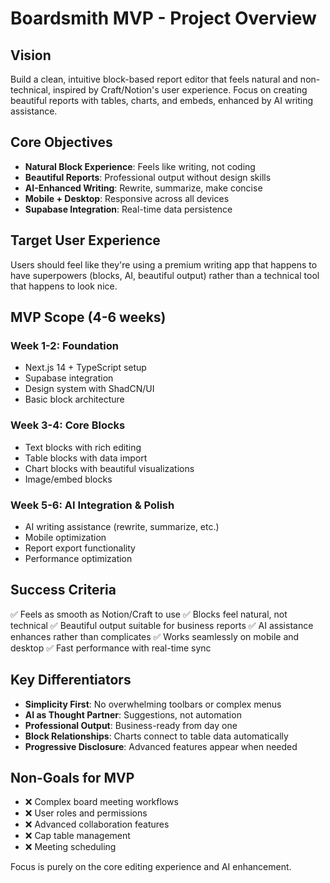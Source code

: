 # Boardsmith MVP - Project Overview

## Vision
Build a clean, intuitive block-based report editor that feels natural and non-technical, inspired by Craft/Notion's user experience. Focus on creating beautiful reports with tables, charts, and embeds, enhanced by AI writing assistance.

## Core Objectives
- **Natural Block Experience**: Feels like writing, not coding
- **Beautiful Reports**: Professional output without design skills
- **AI-Enhanced Writing**: Rewrite, summarize, make concise
- **Mobile + Desktop**: Responsive across all devices
- **Supabase Integration**: Real-time data persistence

## Target User Experience
Users should feel like they're using a premium writing app that happens to have superpowers (blocks, AI, beautiful output) rather than a technical tool that happens to look nice.

## MVP Scope (4-6 weeks)

### Week 1-2: Foundation
- Next.js 14 + TypeScript setup
- Supabase integration
- Design system with ShadCN/UI
- Basic block architecture

### Week 3-4: Core Blocks
- Text blocks with rich editing
- Table blocks with data import
- Chart blocks with beautiful visualizations
- Image/embed blocks

### Week 5-6: AI Integration & Polish
- AI writing assistance (rewrite, summarize, etc.)
- Mobile optimization
- Report export functionality
- Performance optimization

## Success Criteria
✅ Feels as smooth as Notion/Craft to use
✅ Blocks feel natural, not technical
✅ Beautiful output suitable for business reports
✅ AI assistance enhances rather than complicates
✅ Works seamlessly on mobile and desktop
✅ Fast performance with real-time sync

## Key Differentiators
- **Simplicity First**: No overwhelming toolbars or complex menus
- **AI as Thought Partner**: Suggestions, not automation
- **Professional Output**: Business-ready from day one
- **Block Relationships**: Charts connect to table data automatically
- **Progressive Disclosure**: Advanced features appear when needed

## Non-Goals for MVP
- ❌ Complex board meeting workflows
- ❌ User roles and permissions
- ❌ Advanced collaboration features
- ❌ Cap table management
- ❌ Meeting scheduling

Focus is purely on the core editing experience and AI enhancement.